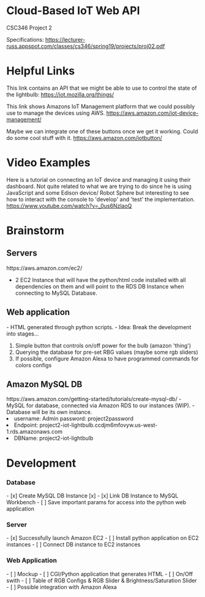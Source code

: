 # Cloud-Based IoT Web API
CSC346 Project 2

Specifications: https://lecturer-russ.appspot.com/classes/cs346/spring19/projects/proj02.pdf

# Helpful Links
This link contains an API that we might be able to use to control the state of the lightbulb:
https://iot.mozilla.org/things/

This link shows Amazons IoT Management platform that we could possibly use to manage the devices using AWS.
https://aws.amazon.com/iot-device-management/

Maybe we can integrate one of these buttons once we get it working. Could do some cool stuff with it. https://aws.amazon.com/iotbutton/ 



# Video Examples
Here is a tutorial on connecting an IoT device and managing it using their dashboard. Not quite related to what we are trying to do since he is using JavaScript and some Edison device/ Robot Sphere but interesting to see how to interact with the console to 'develop' and 'test' the implementation.
https://www.youtube.com/watch?v=_0us6NzlaoQ



# Brainstorm
<h2> Servers </h2>
https://aws.amazon.com/ec2/

- 2 EC2 Instance that will have the python/html code installed with all dependencies on them and will point to the RDS DB Instance when connecting to MySQL Database.


<h2> Web application </h2> 
- HTML generated through python scripts. 
- Idea: Break the development into stages...  
  <ol>
  <li>Simple button that controls on/off power for the bulb (amazon 'thing')  </li>
  <li>Querying the database for pre-set RBG values (maybe some rgb sliders) </li>
  <li>If possible, configure Amazon Alexa to have programmed commands for colors configs </li>
  </ol>
  
  
<h2> Amazon MySQL DB </h2> 
  https://aws.amazon.com/getting-started/tutorials/create-mysql-db/
- MySQL for database, connected via Amazon RDS to our instances (WIP).
- Database will be its own instance.
  
  <li>username: Admin password: project2password</li>
  <li>Endpoint: project2-iot-lightbulb.ccdjm6mfovyw.us-west-1.rds.amazonaws.com</li>
  <li>DBName: project2-iot-lightbulb</li>

# Development
<h3> Database </h3>
- [x] Create MySQL DB Instance [x]
- [x] Link DB Instance to MySQL Workbench
- [ ] Save important params for access into the python web application
<h3> Server </h3>
- [x] Successfully launch Amazon EC2 
- [ ] Install python application on EC2 instances
  - [ ] Connect DB instance to EC2 instances   
<h3> Web Application </h3>
- [ ] Mockup
- [ ] CGI/Python application that generates HTML
  - [ ] On/Off swith
  - [ ] Table of RGB Configs & RGB Slider & Brightness/Saturation Slider
  - [ ] Possible integration with Amazon Alexa

